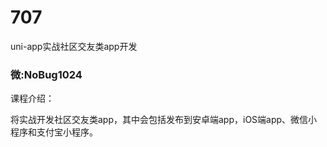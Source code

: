 # 707
uni-app实战社区交友类app开发
### 微:NoBug1024 


课程介绍：

将实战开发社区交友类app，其中会包括发布到安卓端app，iOS端app、微信小程序和支付宝小程序。
